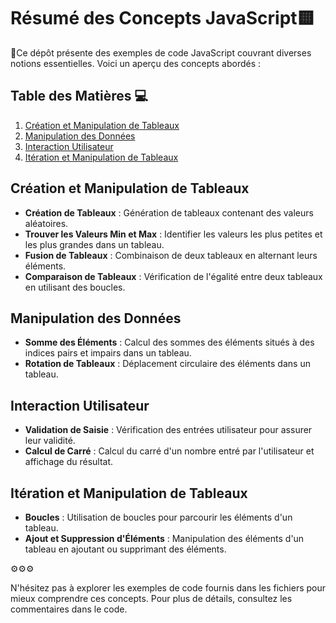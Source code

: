 # Résumé des Concepts JavaScript🟨

📜Ce dépôt présente des exemples de code JavaScript couvrant diverses notions essentielles. Voici un aperçu des concepts abordés :

## Table des Matières 💻

1. [Création et Manipulation de Tableaux](#création-et-manipulation-de-tableaux)
2. [Manipulation des Données](#manipulation-des-données)
3. [Interaction Utilisateur](#interaction-utilisateur)
4. [Itération et Manipulation de Tableaux](#itération-et-manipulation-de-tableaux)

## Création et Manipulation de Tableaux

- **Création de Tableaux** : Génération de tableaux contenant des valeurs aléatoires.
- **Trouver les Valeurs Min et Max** : Identifier les valeurs les plus petites et les plus grandes dans un tableau.
- **Fusion de Tableaux** : Combinaison de deux tableaux en alternant leurs éléments.
- **Comparaison de Tableaux** : Vérification de l'égalité entre deux tableaux en utilisant des boucles.

## Manipulation des Données

- **Somme des Éléments** : Calcul des sommes des éléments situés à des indices pairs et impairs dans un tableau.
- **Rotation de Tableaux** : Déplacement circulaire des éléments dans un tableau.

## Interaction Utilisateur

- **Validation de Saisie** : Vérification des entrées utilisateur pour assurer leur validité.
- **Calcul de Carré** : Calcul du carré d'un nombre entré par l'utilisateur et affichage du résultat.

## Itération et Manipulation de Tableaux

- **Boucles** : Utilisation de boucles pour parcourir les éléments d'un tableau.
- **Ajout et Suppression d'Éléments** : Manipulation des éléments d'un tableau en ajoutant ou supprimant des éléments.

⚙️⚙️⚙️

N'hésitez pas à explorer les exemples de code fournis dans les fichiers pour mieux comprendre ces concepts. Pour plus de détails, consultez les commentaires dans le code.

